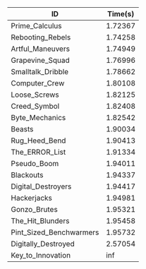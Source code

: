 |ID|Time(s)|
|-|-|
|Prime_Calculus|1.72367|
|Rebooting_Rebels|1.74258|
|Artful_Maneuvers|1.74949|
|Grapevine_Squad|1.76996|
|Smalltalk_Dribble|1.78662|
|Computer_Crew|1.80108|
|Loose_Screws|1.82125|
|Creed_Symbol|1.82408|
|Byte_Mechanics|1.82542|
|Beasts|1.90034|
|Rug_Heed_Bend|1.90413|
|The_ERROR_List|1.91334|
|Pseudo_Boom|1.94011|
|Blackouts|1.94337|
|Digital_Destroyers|1.94417|
|Hackerjacks|1.94981|
|Gonzo_Brutes|1.95321|
|The_Hit_Blunders|1.95458|
|Pint_Sized_Benchwarmers|1.95732|
|Digitally_Destroyed|2.57054|
|Key_to_Innovation|inf|
